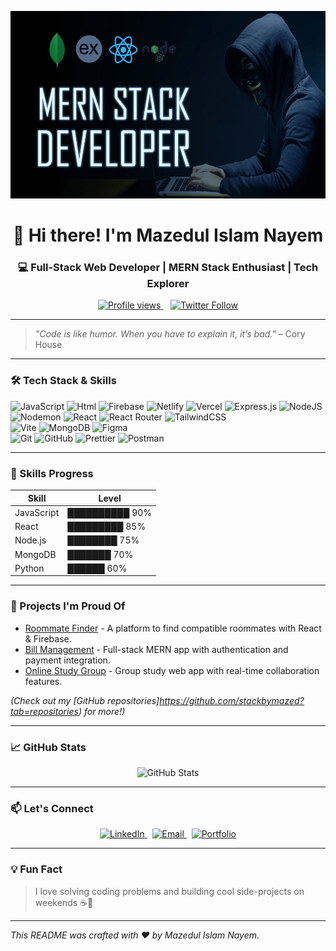 <!-- MERN Stack Banner -->
<p align="center">
  <img src="https://raw.githubusercontent.com/stackbymazed/stackbymazed/refs/heads/main/wp8904080.webp" alt="MERN Stack" width="1000" height="300"/>
</p>

<h1 align="center">👋 Hi there! I'm Mazedul Islam Nayem</h1>
<h3 align="center">💻 Full-Stack Web Developer | MERN Stack Enthusiast | Tech Explorer</h3>

<p align="center">
  <a href="https://github.com/your-github-username">
    <img alt="Profile views" src="https://komarev.com/ghpvc/?username=your-github-username&style=flat-square&color=blue" />
  </a>
  &nbsp;&nbsp;
  <a href="https://twitter.com/your-twitter-handle" target="_blank">
    <img alt="Twitter Follow" src="https://img.shields.io/twitter/follow/your-twitter-handle?style=social" />
  </a>
</p>

---

> *"Code is like humor. When you have to explain it, it’s bad."* – Cory House

---

### 🛠️ Tech Stack & Skills

<!-- You can leave this as-is, it's already well-organized -->

![JavaScript](https://img.shields.io/badge/javascript-%23323330.svg?style=for-the-badge&logo=javascript&logoColor=%23F7DF1E) 
![Html](https://img.shields.io/badge/html-%23323330.svg?style=for-the-badge&logo=html&logoColor=%23F7DF1E) 
![Firebase](https://img.shields.io/badge/firebase-%23039BE5.svg?style=for-the-badge&logo=firebase) 
![Netlify](https://img.shields.io/badge/netlify-%23000000.svg?style=for-the-badge&logo=netlify&logoColor=#00C7B7) 
![Vercel](https://img.shields.io/badge/vercel-%23000000.svg?style=for-the-badge&logo=vercel&logoColor=white) 
![Express.js](https://img.shields.io/badge/express.js-%23404d59.svg?style=for-the-badge&logo=express&logoColor=%2361DAFB) 
![NodeJS](https://img.shields.io/badge/node.js-6DA55F?style=for-the-badge&logo=node.js&logoColor=white) 
![Nodemon](https://img.shields.io/badge/NODEMON-%23323330.svg?style=for-the-badge&logo=nodemon&logoColor=%BBDEAD) 
![React](https://img.shields.io/badge/react-%2320232a.svg?style=for-the-badge&logo=react&logoColor=%2361DAFB) 
![React Router](https://img.shields.io/badge/React_Router-CA4245?style=for-the-badge&logo=react-router&logoColor=white) 
![TailwindCSS](https://img.shields.io/badge/tailwindcss-%2338B2AC.svg?style=for-the-badge&logo=tailwind-css&logoColor=white)  
![Vite](https://img.shields.io/badge/vite-%23646CFF.svg?style=for-the-badge&logo=vite&logoColor=white) 
![MongoDB](https://img.shields.io/badge/MongoDB-%234ea94b.svg?style=for-the-badge&logo=mongodb&logoColor=white) 
![Figma](https://img.shields.io/badge/figma-%23F24E1E.svg?style=for-the-badge&logo=figma&logoColor=white)  
![Git](https://img.shields.io/badge/git-%23F05033.svg?style=for-the-badge&logo=git&logoColor=white) 
![GitHub](https://img.shields.io/badge/github-%23121011.svg?style=for-the-badge&logo=github&logoColor=white) 
![Prettier](https://img.shields.io/badge/prettier-%23F7B93E.svg?style=for-the-badge&logo=prettier&logoColor=black) 
![Postman](https://img.shields.io/badge/Postman-FF6C37?style=for-the-badge&logo=postman&logoColor=white) 


---

### 💪 Skills Progress

| Skill       | Level          |
| ----------- | -------------- |
| JavaScript  | ██████████ 90% |
| React      | █████████ 85%  |
| Node.js     | ████████ 75%   |
| MongoDB     | ███████ 70%    |
| Python     | ██████ 60%     |

---

### 🚀 Projects I'm Proud Of

- [Roommate Finder](https://github.com/your-github-username/roommate-finder) - A platform to find compatible roommates with React & Firebase.
- [Bill Management](https://github.com/your-github-username/bill-management) - Full-stack MERN app with authentication and payment integration.
- [Online Study Group](https://github.com/your-github-username/online-study-group) - Group study web app with real-time collaboration features.

*(Check out my [GitHub repositories]https://github.com/stackbymazed?tab=repositories) for more!)*

---

### 📈 GitHub Stats

<p align="center">
  <img src="https://camo.githubusercontent.com/f55c6cd528cfaa111eca55133d1058ed3b30efd93c410650c207c39aa5808afa/68747470733a2f2f6769746875622d726561646d652d73746174732e76657263656c2e6170702f6170693f757365726e616d653d642d6b6f7070656e686167656e2673686f775f69636f6e733d74727565" alt="GitHub Stats" /><br>


</p>

---

### 📫 Let's Connect

<p align="center">
  <a href="https://www.linkedin.com/in/majedul-islam-902628295" target="_blank">
    <img src="https://img.shields.io/badge/LinkedIn-blue?style=flat&logo=linkedin" alt="LinkedIn" />
  </a> &nbsp;
  <a href="mailto:majedulislam223311@gmail.com" target="_blank">
    <img src="https://img.shields.io/badge/Email-grey?style=flat&logo=gmail" alt="Email" />
  </a> &nbsp;
  <a href="https://yourportfolio.com" target="_blank">
    <img src="https://img.shields.io/badge/Portfolio-website-green" alt="Portfolio" />
  </a>
</p>


---

### 💡 Fun Fact

> I love solving coding problems and building cool side-projects on weekends ☕🚀

---

*This README was crafted with ❤️ by Mazedul Islam Nayem.*
